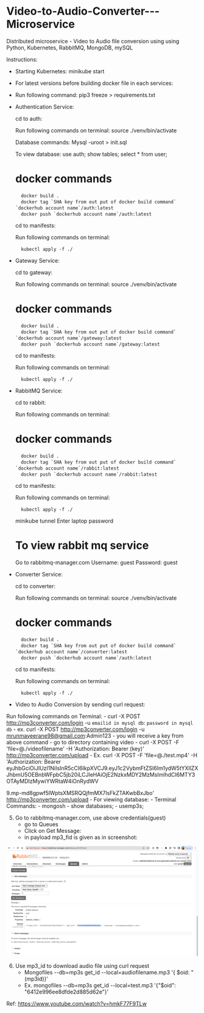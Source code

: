 # Video-to-Audio-Converter---Microservice
Distributed microservice  - Video to Audio file conversion using  using Python, Kubernetes, RabbitMQ, MongoDB, mySQL


Instructions:

- Starting Kubernetes: minikube start
- For latest versions before building docker file in each services:
- Run following command:
   pip3 freeze > requirements.txt

- Authentication Service:

	cd to auth:

	Run following commands on terminal:
		source ./venv/bin/activate

	Database commands:
		Mysql -uroot > init.sql

	To view database:
		use auth;
		show tables;
		select * from user;

	# docker commands
		docker build .
		docker tag `SHA key from out put of docker build command` `dockerhub account name`/auth:latest
		docker push `dockerhub account name`/auth:latest

	cd to manifests:

	Run following commands on terminal:

		kubectl apply -f ./

 
- Gateway Service:

	cd to gateway:

	Run following commands on terminal:
		source ./venv/bin/activate
	# docker commands
		docker build .
		docker tag `SHA key from out put of docker build command` `dockerhub account name`/gateway:latest
		docker push `dockerhub account name`/gateway:latest

	cd to manifests:

	Run following commands on terminal:

		kubectl apply -f ./

- RabbitMQ Service:

	cd to rabbit:

	Run following commands on terminal:

	# docker commands
		docker build .
		docker tag `SHA key from out put of docker build command` `dockerhub account name`/rabbit:latest
		docker push `dockerhub account name`/rabbit:latest

	cd to manifests:

	Run following commands on terminal:

		kubectl apply -f ./


	minikube tunnel
	Enter laptop password
	# To view rabbit mq service

	Go to rabbitmq-manager.com
		Username: guest
		Password: guest


- Converter Service:

	cd to converter:

	Run following commands on terminal:
		source ./venv/bin/activate
	# docker commands
		docker build .
		docker tag `SHA key from out put of docker build command` `dockerhub account name`/converter:latest
		docker push `dockerhub account name`/auth:latest

	cd to manifests:

	Run following commands on terminal:

		kubectl apply -f ./



- Video to Audio Conversion by sending curl request:

Run following commands on Terminal:
     - curl -X POST http://mp3converter.com/login -u `emailid in mysql db`: `password in mysql db`
     - ex. curl -X POST http://mp3converter.com/login -u mrunmayeerane98@gmail.com:Admin123
     - you will receive a key from above command 
     - go to directory containing video
     - curl -X POST -F 'file=@./videofilename' -H 'Authorization: Bearer (key)' http://mp3converter.com/upload
     - Ex. curl -X POST -F 'file=@./test.mp4' -H 'Authorization: Bearer eyJhbGciOiJIUzI1NiIsInR5cCI6IkpXVCJ9.eyJ1c2VybmFtZSI6Im1ydW5tYXllZXJhbmU5OEBnbWFpbC5jb20iLCJleHAiOjE2NzkxMDY2MzMsImlhdCI6MTY3OTAyMDIzMywiYWRtaW4iOnRydWV
     
9.mp-md8gpwf5lWptsXMSRQQjfmMX7lsFkZTAKwbBxJbo' http://mp3converter.com/upload
	- For viewing database:
	- Terminal Commands:
	    - mongosh
	    - show databases;
	    - usemp3s;

5. Go to rabbitmq-manager.com, use above credentials(guest)
	- go to Queues
	- Click on Get Message:
	- in payload mp3_fid is given as in screenshot:

<img width="1047" alt="ss" src="https://github.com/mrunmayee17/Video-to-Audio-Converter---Microservice/blob/e90469de3e1d79c971df7c009931f27a48c36bad/ss.png">

6. Use mp3_id to download audio file using curl request
	- Mongofiles --db=mp3s get_id --local=audiofilename.mp3 '{ $oid: "(mp3id)}'
	- Ex. mongofiles --db=mp3s get_id --local=test.mp3 '{"$oid": "6412e996ee8dfde2d885d62e"}' 


Ref: https://www.youtube.com/watch?v=hmkF77F9TLw



